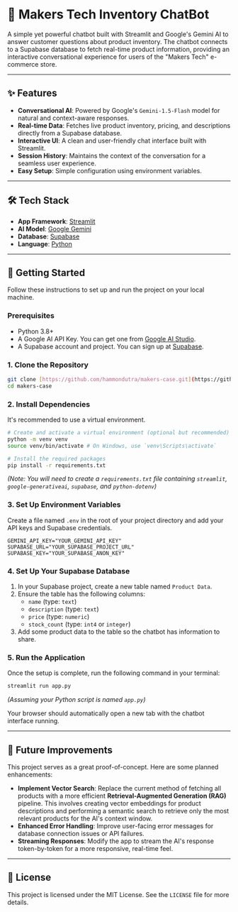 # 🤖 Makers Tech Inventory ChatBot

A simple yet powerful chatbot built with Streamlit and Google's Gemini AI to answer customer questions about product inventory. The chatbot connects to a Supabase database to fetch real-time product information, providing an interactive conversational experience for users of the "Makers Tech" e-commerce store.

---

## ✨ Features

* **Conversational AI**: Powered by Google's `Gemini-1.5-Flash` model for natural and context-aware responses.
* **Real-time Data**: Fetches live product inventory, pricing, and descriptions directly from a Supabase database.
* **Interactive UI**: A clean and user-friendly chat interface built with Streamlit.
* **Session History**: Maintains the context of the conversation for a seamless user experience.
* **Easy Setup**: Simple configuration using environment variables.

---

## 🛠️ Tech Stack

* **App Framework**: [Streamlit](https://streamlit.io/)
* **AI Model**: [Google Gemini](https://ai.google.dev/)
* **Database**: [Supabase](https://supabase.io/)
* **Language**: [Python](https://www.python.org/)

---

## 🚀 Getting Started

Follow these instructions to set up and run the project on your local machine.

### Prerequisites

* Python 3.8+
* A Google AI API Key. You can get one from [Google AI Studio](https://aistudio.google.com/app/apikey).
* A Supabase account and project. You can sign up at [Supabase](https://supabase.com/).

### 1. Clone the Repository

```bash
git clone [https://github.com/hammondutra/makers-case.git](https://github.com/hammondutra/makers-case.git)
cd makers-case
```

### 2. Install Dependencies

It's recommended to use a virtual environment.

```bash
# Create and activate a virtual environment (optional but recommended)
python -m venv venv
source venv/bin/activate # On Windows, use `venv\Scripts\activate`

# Install the required packages
pip install -r requirements.txt
```
*(Note: You will need to create a `requirements.txt` file containing `streamlit`, `google-generativeai`, `supabase`, and `python-dotenv`)*

### 3. Set Up Environment Variables

Create a file named `.env` in the root of your project directory and add your API keys and Supabase credentials.

```env
GEMINI_API_KEY="YOUR_GEMINI_API_KEY"
SUPABASE_URL="YOUR_SUPABASE_PROJECT_URL"
SUPABASE_KEY="YOUR_SUPABASE_ANON_KEY"
```

### 4. Set Up Your Supabase Database

1.  In your Supabase project, create a new table named `Product Data`.
2.  Ensure the table has the following columns:
    * `name` (type: `text`)
    * `description` (type: `text`)
    * `price` (type: `numeric`)
    * `stock_count` (type: `int4` or `integer`)
3.  Add some product data to the table so the chatbot has information to share.

### 5. Run the Application

Once the setup is complete, run the following command in your terminal:

```bash
streamlit run app.py
```
*(Assuming your Python script is named `app.py`)*

Your browser should automatically open a new tab with the chatbot interface running.

---

## 🔮 Future Improvements

This project serves as a great proof-of-concept. Here are some planned enhancements:

* **Implement Vector Search**: Replace the current method of fetching all products with a more efficient **Retrieval-Augmented Generation (RAG)** pipeline. This involves creating vector embeddings for product descriptions and performing a semantic search to retrieve only the most relevant products for the AI's context window.
* **Enhanced Error Handling**: Improve user-facing error messages for database connection issues or API failures.
* **Streaming Responses**: Modify the app to stream the AI's response token-by-token for a more responsive, real-time feel.

---

## 📄 License

This project is licensed under the MIT License. See the `LICENSE` file for more details.
